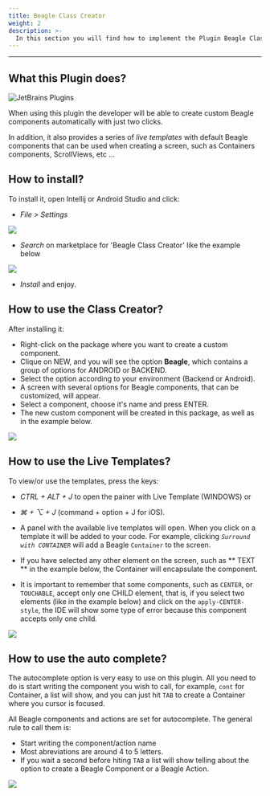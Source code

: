 ```yaml
---
title: Beagle Class Creator
weight: 2
description: >-
  In this section you will find how to implement the Plugin Beagle Class Creator
---
```


---

## What this Plugin does?
![JetBrains Plugins](https://img.shields.io/jetbrains/plugin/v/br.com.zup.beagle-template-intellij-plugin?color=green&label=Beagle%20Class%20Creator&style=plastic)

When using this plugin the developer will be able to create custom Beagle components automatically with just two clicks.

In addition, it also provides a series of *live templates* with default Beagle components that can be used when creating a screen, such as Containers components, ScrollViews, etc ...

## How to install?

To install it, open Intellij or Android Studio and click:
* *File > Settings*

![](/shared/plugin/settings.png)

* *Search* on marketplace for 'Beagle Class Creator' like the example below

![](/shared/plugin/search.png)
* *Install* and enjoy.

## How to use the Class Creator?

After installing it:

* Right-click on the package where you want to create a custom component.
* Clique on NEW, and you will see the option **Beagle**, which contains a group of options for ANDROID or BACKEND.
* Select the option according to your environment (Backend or Android).
* A screen with several options for Beagle components, that can be customized, will appear.
* Select a component, choose it's name and press ENTER.
* The new custom component will be created in this package, as well as in the example below.

![](/shared/plugin/plugin.gif)

## How to use the Live Templates?

To view/or use the templates, press the keys:

* *CTRL + ALT + J* to open the painer with Live Template (WINDOWS) or
* *⌘ + ⌥ + J* (command + option + J for iOS).

* A panel with the available live templates will open. When you click on a template it will be added to your code. For example, clicking *`Surround with CONTAINER`* will add a Beagle `Container` to the screen.
* If you have selected any other element on the screen, such as ** TEXT ** in the example below, the Container will encapsulate the component.
* It is important to remember that some components, such as `CENTER`, or` TOUCHABLE`, accept only one CHILD element, that is, if you select two elements (like in the example below) and click on the `apply-CENTER-style`, the IDE will show some type of error because this component accepts only one child.

![](/shared/plugin/plugin-live-template.gif)

## How to use the auto complete?

The autocomplete option is very easy to use on this plugin. 
All you need to do is start writing the component you wish to call, for example, `cont` for Container, a list will show, and you can just hit `TAB` to create a Container where you cursor is focused.

All Beagle components and actions are set for autocomplete. The general rule to call them is:
* Start writing the component/action name
* Most abreviations are around 4 to 5 letters. 
* If you wait a second before hiting `TAB` a list will show telling about the option to create a Beagle Component or a Beagle Action.

![](/shared/plugin/autocomplete.gif)

<!-- # Want to know moew about our plugin? 
👉 Access our GitHub repo on [Beagle Class Creator Plugin](https://github.com/ZupIT/beagle-template-intellij-plugin) and explore it freely! Please feel free to sugest any improvements! -->
